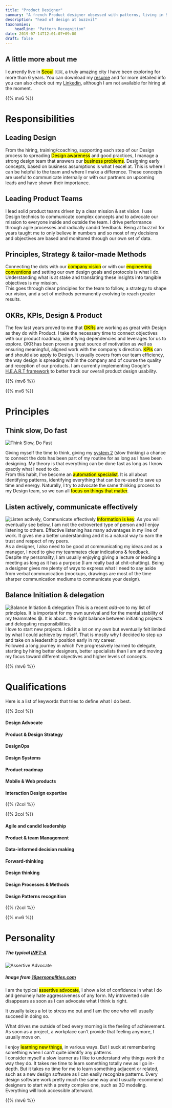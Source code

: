 ```yaml
---
title: "Product Designer"
summary: "A french Product designer obsessed with patterns, living in Seoul. "
description: "head of design at buzzvil"
taxonomies:
    headline: "Pattern Recognition"
date: 2019-07-14T12:01:07+09:00
draft: false
---
```



## A little more about me
I currently live in <mark>Seoul</mark> 🇰🇷, a truly amazing city I have been exploring for more than 6 years. You can download my [resume](/images/MaxenceMauduit_CV.pdf) and for more detailed info you can also check out my [Linkedin](https://www.linkedin.com/in/mmaxence/), although I am not available for hiring at the moment.

{{% mv6 %}}

# Responsibilities

## Leading Design

From the hiring, training/coaching, supporting each step of our Design process to spreading <mark>Design awareness</mark> and good practices, I manage a strong design team that answers our <mark>business problems</mark>.
Designing early concepts, based on business assumptions is what I excel at. This is where I can be helpful to the team and where I make a difference. These concepts are useful to communicate internally or with our partners on upcoming leads and have shown their importance.

## Leading Product Teams
I lead solid product teams driven by a clear mission & set vision. I use Design technics to communicate complex concepts and to advocate our mission to everyone inside and outside the team. I drive performance through agile processes and radically candid feedback. Being at buzzvil for years taught me to only believe in numbers and so most of my decisions and objectives are based and monitored through our own set of data.

## Principles, Strategy & tailor-made Methods

Connecting the dots with our <mark>company vision</mark> or with our <mark>engineering conventions</mark> and setting our own design goals and protocols is what I do.   
Understanding what is at stake and translating these insights into tangible objectives is my mission.   
This goes through clear principles for the team to follow, a strategy to shape our vision, and a set of methods permanently evolving to reach greater results.

## OKRs, KPIs, Design & Product

The few last years proved to me that <mark>OKRs</mark> are working as great with Design as they do with Product. I take the necessary time to connect objectives with our product roadmap, identifying dependencies and leverages for us to explore. OKR has been proven a great source of motivation as well as ensuring meaningful, aligned work with the company's direction. <mark>KPIs</mark> can and should also apply to Design. It usually covers from our team efficiency, the way design is spreading within the company and of course the quality and reception of our products. I am currently implementing Google's [H.E.A.R.T framework](https://www.interaction-design.org/literature/article/google-s-heart-framework-for-measuring-ux) to better track our overall product design usability.

{{% /mv6 %}}

{{% mv6 %}}

# Principles
## Think slow, Do fast
![Think Slow, Do Fast](images/think_slow_do_fast.svg "Think Slow, Do Fast") 

Giving myself the time to think, giving my [system 2](https://en.wikipedia.org/wiki/Thinking,_Fast_and_Slow#Two_systems) (slow thinking) a chance to connect the dots has been part of my routine for as long as I have been designing. My theory is that everything can be done fast as long as I know exactly what I need to do.    
From this habit, I've become an <mark>automation specialist</mark>. It is all about identifying patterns, identifying everything that can be re-used to save up time and energy. Naturally, I try to advocate the same thinking process to my Design team, so we can all <mark>focus on things that matter</mark>.

## Listen actively, communicate effectively
![Listen actively, Communicate effectively](images/listen_actively_communicate_effectively.svg "Listen actively, Communicate effectively") 
<mark>Information is key</mark>. As you will eventually see below, I am not the extroverted type of person and I enjoy listening to others. Effective listening has many advantages in my line of work. It gives me a better understanding and it is a natural way to earn the trust and respect of my peers.   
As a designer, I also need to be good at communicating my ideas and as a manager, I need to give my teammates clear indications & feedback. Despite my personality, I am usually enjoying giving a lecture or leading a meeting as long as it has a purpose (I am really bad at chit-chatting). Being a designer gives me plenty of ways to express what I need to say aside from verbal communication (mockups, drawings are most of the time sharper communication mediums to communicate your design).

## Balance Initiation & delegation
![Balance Initiation & delegation](images/balance_initiation_delegation.svg "Balance Initiation & delegation") 
This is a recent <i>add-on</i> to my list of principles. It is important for my own survival and for the mental stability of my teammates 😁. It is about.. the right balance between initiating projects and delegating responsibilities.   
I love to start new projects. I did it a lot on my own but eventually felt limited by what I could achieve by myself. That is mostly why I decided to step up and take on a leadership position early in my career.   
Followed a long journey in which I've progressively learned to delegate, starting by hiring better designers, better specialists than I am and moving my focus toward different objectives and higher levels of concepts.

{{% /mv6 %}}

# Qualifications
Here is a list of keywords that tries to define what I do best.

{{% 2col %}}

#### Design Advocate

#### Product & Design Strategy

#### DesignOps

#### Design Systems

#### Product roadmap

#### Mobile & Web products

#### Interaction Design expertise

{{% /2col %}}

{{% 2col %}}

#### Agile and candid leadership

#### Product & team Management 

#### Data-informed decision making

#### Forward-thinking

#### Design thinking

#### Design Processes & Methods

#### Design Patterns recognition

{{% /2col %}}

{{% mv6 %}}

# Personality
##### The typical [INFT-A](https://www.16personalities.com/profiles/77880b0fb07b9)
![Assertive Advocate](https://static.neris-assets.com/images/types/avatars/infj-advocate-male.svg?v=1 "Assertive Advocate") 
##### <i>Image from [16personalities.com](https://www.16personalities.com)</i>

I am the typical <mark>assertive advocate</mark>, I show a lot of confidence in what I do and genuinely hate aggressiveness of any form. My introverted side disappears as soon as I can advocate what I think is right.   
   
It usually takes a lot to stress me out and I am the one who will usually succeed in doing so.   
      
What drives me outside of bed every morning is the feeling of achievement. As soon as a project, a workplace can't provide that feeling anymore, I usually move on.   
   
I enjoy <mark>learning new things</mark>, in various ways. But I suck at remembering something when I can't quite identify any patterns.   
I consider myself a slow learner as I like to understand why things work the way they do. It takes me time to learn something totally new as I go in-depth. But it takes no time for me to learn something adjacent or related, such as a new design software as I can easily recognize patterns. Every design software work pretty much the same way and I usually recommend designers to start with a pretty complex one, such as 3D modeling. Everything will look accessible afterward.

{{% /mv6 %}}